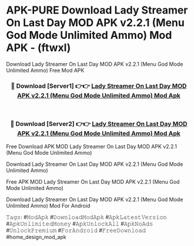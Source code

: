 # APK-PURE Download Lady Streamer On Last Day MOD APK v2.2.1 (Menu God Mode Unlimited Ammo) Mod APK - (ftwxl)
Download Lady Streamer On Last Day MOD APK v2.2.1 (Menu God Mode Unlimited Ammo) Free Mod APK

<div align="center">
<h3>🔴 Download [Server1] 👉👉 <a href="https://apk-comot.site?title=Lady_Streamer_On_Last_Day_MOD_APK_v2.2.1_(Menu_God_Mode_Unlimited_Ammo)">Lady Streamer On Last Day MOD APK v2.2.1 (Menu God Mode Unlimited Ammo) Mod Apk</a></h3><br>

<h3>🔴 Download [Server2] 👉👉 <a href="https://apk-comot.site?title=Lady_Streamer_On_Last_Day_MOD_APK_v2.2.1_(Menu_God_Mode_Unlimited_Ammo)">Lady Streamer On Last Day MOD APK v2.2.1 (Menu God Mode Unlimited Ammo) Mod Apk</a></h3>
</div>


Free Download APK MOD Lady Streamer On Last Day MOD APK v2.2.1 (Menu God Mode Unlimited Ammo)

Download Lady Streamer On Last Day MOD APK v2.2.1 (Menu God Mode Unlimited Ammo) 

Free APK MOD Lady Streamer On Last Day MOD APK v2.2.1 (Menu God Mode Unlimited Ammo) 

Download Lady Streamer On Last Day MOD APK v2.2.1 (Menu God Mode Unlimited Ammo) Mod For Android

𝚃𝚊𝚐𝚜: #𝙼𝚘𝚍𝙰𝚙𝚔 #𝙳𝚘𝚠𝚗𝚕𝚘𝚊𝚍𝙼𝚘𝚍𝙰𝚙𝚔 #𝙰𝚙𝚔𝙻𝚊𝚝𝚎𝚜𝚝𝚅𝚎𝚛𝚜𝚒𝚘𝚗 #𝙰𝚙𝚔𝚄𝚗𝚕𝚒𝚖𝚒𝚝𝚎𝚍𝙼𝚘𝚗𝚎𝚢 #𝙰𝚙𝚔𝚄𝚗𝚕𝚘𝚌𝚔𝙰𝚕𝚕 #𝙰𝚙𝚔𝙽𝚘𝙰𝚍𝚜 #𝚄𝚗𝚕𝚘𝚌𝚔𝙿𝚛𝚎𝚖𝚒𝚞𝚖 #𝙵𝚘𝚛𝙰𝚗𝚍𝚛𝚘𝚒𝚍 #𝙵𝚛𝚎𝚎𝙳𝚘𝚠𝚗𝚕𝚘𝚊𝚍 #home_design_mod_apk